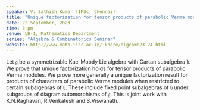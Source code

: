 ```yaml
---
speaker: V. Sathish Kumar (IMSc, Chennai)
title: "Unique factorization for tensor products of parabolic Verma modules"
date: 22 September, 2023
time: 3 pm
venue: LH-1, Mathematics Department
series: "Algebra & Combinatorics Seminar"
website: http://www.math.iisc.ac.in/~khare/algcomb23-24.html
---
```


Let $\mathfrak g$ be a symmetrizable Kac-Moody Lie algebra with
Cartan subalgebra $\mathfrak h$. We prove that unique factorization
holds for tensor products of parabolic Verma modules. We prove more
generally a unique factorization result for products of characters of
parabolic Verma modules when restricted to certain subalgebras of
$\mathfrak h$. These include fixed point subalgebras of $\mathfrak h$
under subgroups of diagram automorphisms of $\mathfrak g$. This is
joint work with K.N.Raghavan, R.Venkatesh and S.Viswanath.
